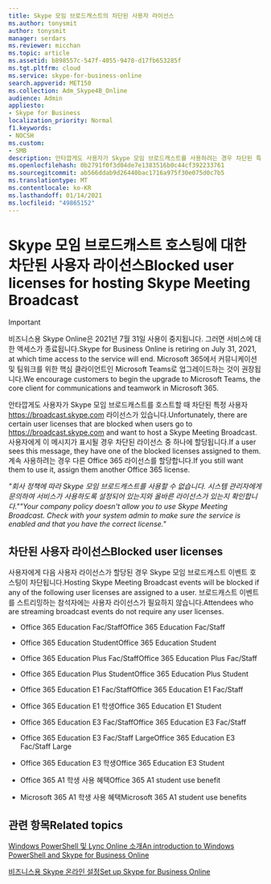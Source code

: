```yaml
---
title: Skype 모임 브로드캐스트의 차단된 사용자 라이선스
ms.author: tonysmit
author: tonysmit
manager: serdars
ms.reviewer: micchan
ms.topic: article
ms.assetid: b898557c-547f-4055-9478-d17fb653285f
ms.tgt.pltfrm: cloud
ms.service: skype-for-business-online
search.appverid: MET150
ms.collection: Adm_Skype4B_Online
audience: Admin
appliesto:
- Skype for Business
localization_priority: Normal
f1.keywords:
- NOCSH
ms.custom:
- SMB
description: 안타깝게도 사용자가 Skype 모임 브로드캐스트를 사용하려는 경우 차단된 특정 사용자 https://broadcast.skype.com 라이선스가 있습니다. 사용자에게 이 메시지가 표시될 경우 차단된 라이선스 중 하나에 할당됩니다. 계속 사용하려는 경우 다른 Office 365 라이선스를 할당합니다.
ms.openlocfilehash: 0b2791f0f3d04de7e1383516b0c44cf392233761
ms.sourcegitcommit: ab566ddab9d26440bac1716a975f30e075d0c7b5
ms.translationtype: MT
ms.contentlocale: ko-KR
ms.lasthandoff: 01/14/2021
ms.locfileid: "49865152"
---
```

# <a name="blocked-user-licenses-for-hosting-skype-meeting-broadcast"></a><span data-ttu-id="26282-105">Skype 모임 브로드캐스트 호스팅에 대한 차단된 사용자 라이선스</span><span class="sxs-lookup"><span data-stu-id="26282-105">Blocked user licenses for hosting Skype Meeting Broadcast</span></span>

> [!IMPORTANT]
> <span data-ttu-id="26282-106">비즈니스용 Skype Online은 2021년 7월 31일 사용이 중지됩니다. 그러면 서비스에 대한 액세스가 종료됩니다.</span><span class="sxs-lookup"><span data-stu-id="26282-106">Skype for Business Online is retiring on July 31, 2021, at which time access to the service will end.</span></span> <span data-ttu-id="26282-107">Microsoft 365에서 커뮤니케이션 및 팀워크를 위한 핵심 클라이언트인 Microsoft Teams로 업그레이드하는 것이 권장됩니다.</span><span class="sxs-lookup"><span data-stu-id="26282-107">We encourage customers to begin the upgrade to Microsoft Teams, the core client for communications and teamwork in Microsoft 365.</span></span>

<span data-ttu-id="26282-108">안타깝게도 사용자가 Skype 모임 브로드캐스트를 호스트할 때 차단된 특정 사용자 https://broadcast.skype.com 라이선스가 있습니다.</span><span class="sxs-lookup"><span data-stu-id="26282-108">Unfortunately, there are certain user licenses that are blocked when users go to https://broadcast.skype.com and want to host a Skype Meeting Broadcast.</span></span> <span data-ttu-id="26282-109">사용자에게 이 메시지가 표시될 경우 차단된 라이선스 중 하나에 할당됩니다.</span><span class="sxs-lookup"><span data-stu-id="26282-109">If a user sees this message, they have one of the blocked licenses assigned to them.</span></span> <span data-ttu-id="26282-110">계속 사용하려는 경우 다른 Office 365 라이선스를 할당합니다.</span><span class="sxs-lookup"><span data-stu-id="26282-110">If you still want them to use it, assign them another Office 365 license.</span></span>
  
 <span data-ttu-id="26282-111">*"회사 정책에 따라 Skype 모임 브로드캐스트를 사용할 수 없습니다. 시스템 관리자에게 문의하여 서비스가 사용하도록 설정되어 있는지와 올바른 라이선스가 있는지 확인합니다."*</span><span class="sxs-lookup"><span data-stu-id="26282-111">*"Your company policy doesn't allow you to use Skype Meeting Broadcast. Check with your system admin to make sure the service is enabled and that you have the correct license."*</span></span> 
  
## <a name="blocked-user-licenses"></a><span data-ttu-id="26282-112">차단된 사용자 라이선스</span><span class="sxs-lookup"><span data-stu-id="26282-112">Blocked user licenses</span></span> 

<span data-ttu-id="26282-113">사용자에게 다음 사용자 라이선스가 할당된 경우 Skype 모임 브로드캐스트 이벤트 호스팅이 차단됩니다.</span><span class="sxs-lookup"><span data-stu-id="26282-113">Hosting Skype Meeting Broadcast events will be blocked if any of the following user licenses are assigned to a user.</span></span> <span data-ttu-id="26282-114">브로드캐스트 이벤트를 스트리밍하는 참석자에는 사용자 라이선스가 필요하지 않습니다.</span><span class="sxs-lookup"><span data-stu-id="26282-114">Attendees who are streaming broadcast events do not require any user licenses.</span></span>
  
- <span data-ttu-id="26282-115">Office 365 Education Fac/Staff</span><span class="sxs-lookup"><span data-stu-id="26282-115">Office 365 Education Fac/Staff</span></span>
    
- <span data-ttu-id="26282-116">Office 365 Education Student</span><span class="sxs-lookup"><span data-stu-id="26282-116">Office 365 Education Student</span></span>
    
- <span data-ttu-id="26282-117">Office 365 Education Plus Fac/Staff</span><span class="sxs-lookup"><span data-stu-id="26282-117">Office 365 Education Plus Fac/Staff</span></span>
    
- <span data-ttu-id="26282-118">Office 365 Education Plus Student</span><span class="sxs-lookup"><span data-stu-id="26282-118">Office 365 Education Plus Student</span></span>
    
- <span data-ttu-id="26282-119">Office 365 Education E1 Fac/Staff</span><span class="sxs-lookup"><span data-stu-id="26282-119">Office 365 Education E1 Fac/Staff</span></span>
    
- <span data-ttu-id="26282-120">Office 365 Education E1 학생</span><span class="sxs-lookup"><span data-stu-id="26282-120">Office 365 Education E1 Student</span></span>
    
- <span data-ttu-id="26282-121">Office 365 Education E3 Fac/Staff</span><span class="sxs-lookup"><span data-stu-id="26282-121">Office 365 Education E3 Fac/Staff</span></span>
    
- <span data-ttu-id="26282-122">Office 365 Education E3 Fac/Staff Large</span><span class="sxs-lookup"><span data-stu-id="26282-122">Office 365 Education E3 Fac/Staff Large</span></span>
    
- <span data-ttu-id="26282-123">Office 365 Education E3 학생</span><span class="sxs-lookup"><span data-stu-id="26282-123">Office 365 Education E3 Student</span></span>
    
- <span data-ttu-id="26282-124">Office 365 A1 학생 사용 혜택</span><span class="sxs-lookup"><span data-stu-id="26282-124">Office 365 A1 student use benefit</span></span>
    
- <span data-ttu-id="26282-125">Microsoft 365 A1 학생 사용 혜택</span><span class="sxs-lookup"><span data-stu-id="26282-125">Microsoft 365 A1 student use benefits</span></span>

    
## <a name="related-topics"></a><span data-ttu-id="26282-126">관련 항목</span><span class="sxs-lookup"><span data-stu-id="26282-126">Related topics</span></span>

[<span data-ttu-id="26282-127">Windows PowerShell 및 Lync Online 소개</span><span class="sxs-lookup"><span data-stu-id="26282-127">An introduction to Windows PowerShell and Skype for Business Online</span></span>](https://go.microsoft.com/fwlink/?LinkId=525039)
  
[<span data-ttu-id="26282-128">비즈니스용 Skype 온라인 설정</span><span class="sxs-lookup"><span data-stu-id="26282-128">Set up Skype for Business Online</span></span>](../set-up-skype-for-business-online/set-up-skype-for-business-online.md)

  
 
